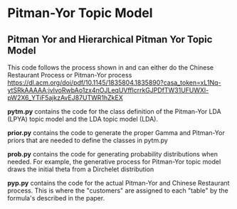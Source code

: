 # Pitman-Yor Topic Model
## Pitman Yor and Hierarchical Pitman Yor Topic Model

This code follows the process shown in and can either do the Chinese Restaurant Process or Pitman-Yor process 
https://dl.acm.org/doi/pdf/10.1145/1835804.1835890?casa_token=xL1Nq-ytSRkAAAAA:jvlvoRwbAo1zx4nOJLeqUVfflcrrkGJPDfTW31UFUWXl-pW2X6_YTiF5ajkzAvEJ87UTWR1hZkEX


**pytm.py** contains the code for the class definition of the Pitman-Yor LDA (LPYA) topic model and the LDA topic model (LDA). 

**prior.py** contains the code to generate the proper Gamma and Pitman-Yor priors that are needed to define the classes in pytm.py

**prob.py** contains the code for generating probability distributions when needed. For example, the generative process for Pitman-Yor topic model draws the initial theta from a Dirchelet distribution 

**pyp.py** contains the code for the actual Pitman-Yor and Chinese Restaurant process. This is where the "customers" are assigned to each "table" by the formula's described in the paper.
